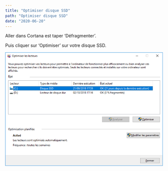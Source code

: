 ```yaml
---
title: "Optimiser disque SSD"
path: "Optimiser disque SSD"
date: "2020-06-20"
---
```


Aller dans Cortana est taper ‘Défragmenter’.

Puis cliquer sur ‘Optimiser’ sur votre disque SSD.

![Optimiser trim](../images/optimiser-trim.png)
